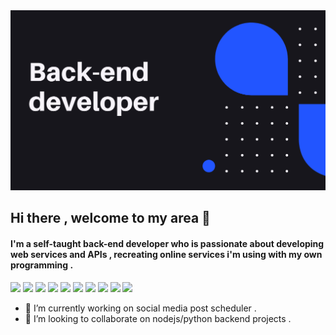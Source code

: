<img src="/b.png">

## Hi there , welcome to my area 👋
#### I'm a self-taught back-end developer who is passionate about developing web services and APIs , recreating online services i'm using with my own programming . 

<img src="https://img.shields.io/badge/html-%23239120.svg?&style=for-the-badge&logo=html5&logoColor=white" /> <img src="https://img.shields.io/badge/css-%23239120.svg?&style=for-the-badge&logo=css3&logoColor=white" /> <img src="https://img.shields.io/badge/javascript%20-%23323330.svg?&style=for-the-badge&logo=javascript&logoColor=%23F7DF1E" /> <img src="https://img.shields.io/badge/python-%233776AB.svg?&style=for-the-badge&logo=python&logoColor=white" /> <img src="https://img.shields.io/badge/node.js%20-%2343853D.svg?&style=for-the-badge&logo=node.js&logoColor=white" /> <img src="https://img.shields.io/badge/express.js%20-%23404d59.svg?&style=for-the-badge" /> <img src="https://img.shields.io/badge/django%20-%23092E20.svg?&style=for-the-badge&logo=django&logoColor=white" /> <img src="https://img.shields.io/badge/mysql-%2300f.svg?&style=for-the-badge&logo=mysql&logoColor=white" /> <img src="https://img.shields.io/badge/MongoDB-%234ea94b.svg?&style=for-the-badge&logo=mongodb&logoColor=white" /> <img src="https://img.shields.io/badge/sqlite-%2307405e.svg?&style=for-the-badge&logo=sqlite&logoColor=white" /> 




- 🔭 I’m currently working on social media post scheduler .
- 👯 I’m looking to collaborate on nodejs/python backend projects .
